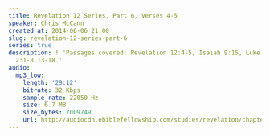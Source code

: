 ```yaml
---
title: Revelation 12 Series, Part 6, Verses 4-5
speaker: Chris McCann
created_at: 2014-06-06 21:00
slug: revelation-12-series-part-6
series: true
description: ! 'Passages covered: Revelation 12:4-5, Isaiah 9:15, Luke 2:6-7,11 Matthew
  2:1-8,13-18.'
audio:
  mp3_low:
    length: '29:12'
    bitrate: 32 Kbps
    sample_rate: 22050 Hz
    size: 6.7 MB
    size_bytes: 7009749
    url: http://audiocdn.ebiblefellowship.com/studies/revelation/chapter-12/2014.06.06_McCann_-_Revelation_12_Series_Part_6.mp3
---
```

